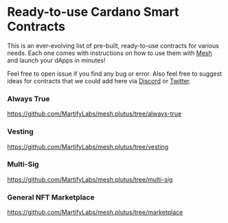 # Ready-to-use Cardano Smart Contracts

This is an ever-evolving list of pre-built, ready-to-use contracts for various needs. Each one comes with instructions on how to use them with [Mesh](https://mesh.martify.io) and launch your dApps in minutes!

Feel free to open issue if you find any bug or error. Also feel free to suggest ideas for contracts that we could add here via [Discord](https://discord.gg/Z6AH9dahdH) or [Twitter](https://twitter.com/MartifyLabs).

### Always True
https://github.com/MartifyLabs/mesh.plutus/tree/always-true

### Vesting
https://github.com/MartifyLabs/mesh.plutus/tree/vesting

### Multi-Sig
https://github.com/MartifyLabs/mesh.plutus/tree/multi-sig

### General NFT Marketplace
https://github.com/MartifyLabs/mesh.plutus/tree/marketplace
